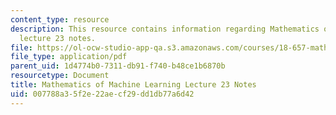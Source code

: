 ```yaml
---
content_type: resource
description: This resource contains information regarding Mathematics of machine learning
  lecture 23 notes.
file: https://ol-ocw-studio-app-qa.s3.amazonaws.com/courses/18-657-mathematics-of-machine-learning-fall-2015/007788a35f2e22aecf29dd1db77a6d42_MIT18_657F15_L23.pdf
file_type: application/pdf
parent_uid: 1d4774b0-7311-db91-f740-b48ce1b6870b
resourcetype: Document
title: Mathematics of Machine Learning Lecture 23 Notes
uid: 007788a3-5f2e-22ae-cf29-dd1db77a6d42
---
```

